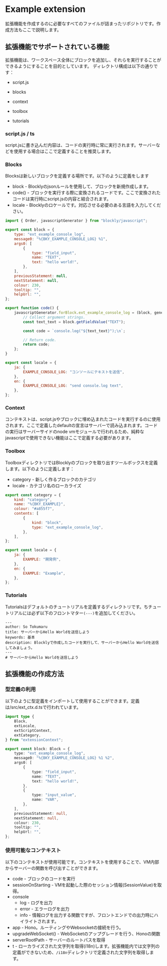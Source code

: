 # Example extension
拡張機能を作成するのに必要なすべてのファイルが詰まったリポジトリです。作成方法もここで説明します。

## 拡張機能でサポートされている機能
拡張機能は、ワークスペース全体にブロックを追加し、それらを実行することができるようにすることを目的としています。
ディレクトリ構成は以下の通りです：
 - script.js

 - blocks
 - context
 - toolbox
 - tutorials

### script.js / ts
script.jsに書き込んだ内容は、コードの実行時に常に実行されます。サーバーなどを使用する場合はここで定義することを推奨します。


### Blocks
Blocksは新しいブロックを定義する場所です。以下のように定義をします
 - block - Blocklyのjsonルールを使用して、ブロックを新規作成します。
 - code() - ブロックを実行する際に変換されるコードです。ここで変換されたコードは実行時にscript.jsの内容と結合されます。
 - locale - Blocklyのロケールです。対応させる必要のある言語を入力してください。

```js
import { Order, javascriptGenerator } from "blockly/javascript";

export const block = {
	type: "ext_example_console_log",
	message0: "%{BKY_EXAMPLE_CONSOLE_LOG} %1",
	args0: [
		{
			type: "field_input",
			name: "TEXT",
			text: "hello world!",
		},
	],
	previousStatement: null,
	nextStatement: null,
	colour: 230,
	tooltip: "",
	helpUrl: "",
};

export function code() {
	javascriptGenerator.forBlock.ext_example_console_log = (block, generator) => {
		// Collect argument strings.
		const text_text = block.getFieldValue("TEXT");

		const code = `console.log("${text_text}");\n`;

		// Return code.
		return code;
	};
}

export const locale = {
	ja: {
		EXAMPLE_CONSOLE_LOG: "コンソールにテキストを送信",
	},
	en: {
		EXAMPLE_CONSOLE_LOG: "send console.log text",
	},
};
```

### Context
コンテキストは、script.jsやブロックに埋め込まれたコードを実行するのに使用されます。ここで定義したdefaultの宣言はサーバーで読み込まれます。コードの実行はサーバーサイドのnode vmモジュールで行われるため、純粋なjavascriptで使用できない機能はここで定義する必要があります。

### Toolbox
ToolboxディレクトリではBlocklyのブロックを取り出すツールボックスを定義します。以下のように定義します：
 - category - 新しく作るブロックのカテゴリ
 - locale - カテゴリ名のローカライズ
```js
export const category = {
	kind: "category",
	name: "%{BKY_EXAMPLE}",
	colour: "#a855f7",
	contents: [
		{
			kind: "block",
			type: "ext_example_console_log",
		},
	],
};

export const locale = {
	ja: {
		EXAMPLE: "開発例",
	},
	en: {
		EXAMPLE: "Example",
	},
};
```

### Tutorials
Tutorialsはデフォルトのチュートリアルを定義するディレクトリです。ちチュートリアルには必ず以下のフロントマター`(---)`を追加してください。
```
---
author: So Tokumaru
title: サーバーからHello Worldを送信しよう
keywords: 基本
description: Blocklyで作成したコードを実行して、サーバーからHello Worldを送信してみましょう。
---
# サーバーからHello Worldを送信しよう
```

## 拡張機能の作成方法

### 型定義の利用
以下のように型定義をインポートして使用することができます。定義は/src/ext_ctx.d.tsで行われています。

```ts
import type {
	Block,
	extLocale,
	extScriptContext,
	extCategory,
} from "extensionContext";

export const block: Block = {
	type: "ext_example_console_log",
	message0: "%{BKY_EXAMPLE_CONSOLE_LOG} %1 %2",
	args0: [
		{
			type: "field_input",
			name: "TEXT",
			text: "hello world!",
		},
		{
			type: "input_value",
			name: "VAR",
		},
	],
	previousStatement: null,
	nextStatement: null,
	colour: 230,
	tooltip: "",
	helpUrl: "",
};

```

### 使用可能なコンテキスト
以下のコンテキストが使用可能です。コンテキストを使用することで、VM内部からサーバーの関数を呼び出すことができます。
 - code - ブロックのコードを実行
 - sessionOnStarting - VMを起動した際のセッション情報(SessionValue)を取得。
 - console
	- log - ログを出力
	- error - エラーログを出力
	- info - 情報ログを出力する関数ですが、フロントエンドでの出力時にハイライトされます。
 - app - Hono。ルーティングやWebsocketの接続を行う。
 - upgradeWebSocket() - WebSocketのアップグレードを行う、Honoの関数
 - serverRootPath - サーバーのルートパスを取得
 - t - ローカライズされた文字列を取得(i18n)します。拡張機能内では文字列の定義ができないため、`/i18n`ディレクトリで定義された文字列を取得します。

```